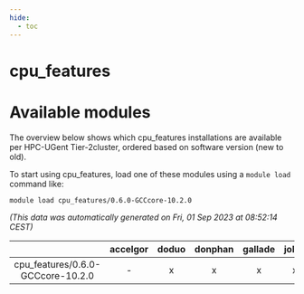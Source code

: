 ```yaml
---
hide:
  - toc
---
```


cpu_features
============

# Available modules


The overview below shows which cpu_features installations are available per HPC-UGent Tier-2cluster, ordered based on software version (new to old).

To start using cpu_features, load one of these modules using a `module load` command like:

```shell
module load cpu_features/0.6.0-GCCcore-10.2.0
```

*(This data was automatically generated on Fri, 01 Sep 2023 at 08:52:14 CEST)*  

| |accelgor|doduo|donphan|gallade|joltik|skitty|swalot|victini|
| :---: | :---: | :---: | :---: | :---: | :---: | :---: | :---: | :---: |
|cpu_features/0.6.0-GCCcore-10.2.0|-|x|x|x|x|x|x|x|
